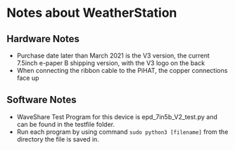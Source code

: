 ﻿<h1>Notes about WeatherStation</h1>
<h2>Hardware Notes</h2>
<ul>
    <li>Purchase date later than March 2021 is the V3 version, the current 7.5inch e-paper B shipping version, with the V3 logo on the back</li>
    <li>When connecting the ribbon cable to the PiHAT, the copper connections face up</li>

</ul>
<h2>Software Notes</h2>
<ul>
    <li>WaveShare Test Program for this device is epd_7in5b_V2_test.py and can be found  in the testfile folder.</li>
    <li>Run each program by using command <code>sudo python3 [filename]</code> from the directory the file is saved in.</li>
</ul>

